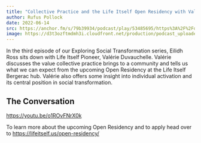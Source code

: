 ```yaml
---
title: "Collective Practice and the Life Itself Open Residency with Valérie Duvauchelle"
author: Rufus Pollock
date: 2022-06-14
src: https://anchor.fm/s/79b39934/podcast/play/53485695/https%3A%2F%2Fd3ctxlq1ktw2nl.cloudfront.net%2Fproduction%2Fexports%2F79b39934%2F53485695%2F24da0f373195fbf338804a952df0d851.m4a
image: https://d3t3ozftmdmh3i.cloudfront.net/production/podcast_uploaded_episode400/20318133/20318133-1655230161532-6b963967363b8.jpg
---
```


In the third episode of our Exploring Social Transformation series, Eilidh Ross sits down with Life Itself Pioneer, Valérie Duvauchelle. Valérie discusses the value collective practice brings to a community and tells us what we can expect from the upcoming Open Residency at the Life Itself Bergerac hub. Valérie also offers some insight into individual activation and its central position in social transformation.

## The Conversation

https://youtu.be/o1ROvFNrX0k

To learn more about the upcoming Open Residency and to apply head over to https://lifeitself.us/open-residency/
